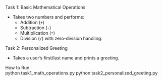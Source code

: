 Task 1: Basic Mathematical Operations
- Takes two numbers and performs:  
  - Addition (`+`)  
  - Subtraction (`-`)  
  - Multiplication (`*`)  
  - Division (`/`) with zero-division handling.  

Task 2: Personalized Greeting
- Takes a user’s first/last name and prints a greeting.  

How to Run  
python task1_math_operations.py
python task2_personalized_greeting.py
